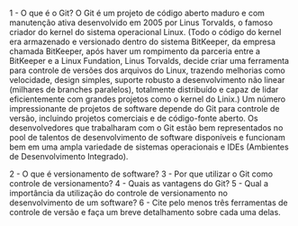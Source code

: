 1 - O que é o Git?
O Git é um projeto de código aberto maduro e com manutenção ativa desenvolvido em 2005 por Linus Torvalds, o famoso criador do kernel do sistema operacional Linux. (Todo o código do kernel era armazenado e versionado dentro do sistema BitKeeper, da empresa chamada BitKeeper, após haver um rompimento da parceria entre a BitKeeper e a Linux Fundation, Linus Torvalds, decide criar uma ferramenta para controle de versões dos arquivos do Linux, trazendo melhorias como velocidade, design simples, suporte robusto a desenvolvimento não linear (milhares de branches paralelos), totalmente distribuído e capaz de lidar eficientemente com grandes projetos como o kernel do Linix.)
Um número impressionante de projetos de software depende do Git para controle de versão, incluindo projetos comerciais e de código-fonte aberto. Os desenvolvedores que trabalharam com o Git estão bem representados no pool de talentos de desenvolvimento de software disponíveis e funcionam bem em uma ampla variedade de sistemas operacionais e IDEs (Ambientes de Desenvolvimento Integrado). 



2 - O que é versionamento de software?
3 - Por que utilizar o Git como controle de versionamento?
4 - Quais as vantagens do Git?
5 - Qual a importância da utilização do controle de versionamento no
desenvolvimento de um software?
6 - Cite pelo menos três ferramentas de controle de versão e faça um breve
detalhamento sobre cada uma delas.